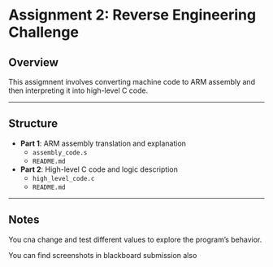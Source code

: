 # Assignment 2: Reverse Engineering Challenge

## Overview
This assigmnent involves converting machine code to ARM assembly and then interpreting it into high-level C code.

---

## Structure
- **Part 1**: ARM assembly translation and explanation
  - `assembly_code.s`
  - `README.md`
- **Part 2**: High-level C code and logic description
  - `high_level_code.c`
  - `README.md`

---

## Notes
You cna change and test different values to explore the program’s behavior.

You can find screenshots in blackboard submission also
